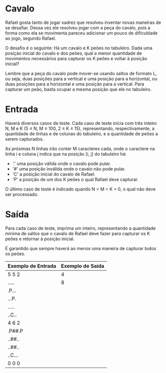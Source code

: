 # Cavalo

Rafael gosta tanto de jogar xadrez que resolveu inventar novas maneiras de se desafiar. Dessa vez ele resolveu jogar com a peça do cavalo, pois a forma como ela se movimenta pareceu adicionar um pouco de dificuldade ao jogo, segundo Rafael.

O desafio é o seguinte: Há um cavalo e K peões no tabuleiro. Dada uma posição inicial do cavalo e dos peões, qual a menor quantidade de movimentos necessários para capturar os K peões e voltar à posição inicial?

Lembre que a peça do cavalo pode mover-se usando saltos de formato L, ou seja, duas posições para a vertical e uma posição para a horizontal, ou duas posições para a horizontal e uma posição para a vertical. Para capturar um peão, basta ocupar a mesma posição que ele no tabuleiro.

# Entrada

Haverá diversos casos de teste. Cada caso de teste inicia com três inteiro N, M e K (5 ≤ N, M ≤ 100, 2 ≤ K ≤ 15), representando, respectivamente, a quantidade de linhas e de colunas do tabuleiro, e a quantidade de peões a serem capturados.

As próximas N linhas irão conter M caracteres cada, onde o caractere na linha i e coluna j indica que na posição [i, j] do tabuleiro há:

  * '.' uma posição válida onde o cavalo pode pular.
  * '#' uma posição inválida onde o cavalo não pode pular.
  * 'C' a posição inicial do cavalo de Rafael.
  * 'P' a posição de um dos K peões o qual Rafael deve capturar.

O último caso de teste é indicado quando N = M = K = 0, o qual não deve ser processado.

# Saída

Para cada caso de teste, imprima um inteiro, representando a quantidade mínima de saltos que o cavalo de Rafael deve fazer para capturar os K peões e retornar à posição inicial.

É garantido que sempre haverá ao menos uma maneira de capturar todos os peões.

Exemplo de Entrada | Exemplo de Saída
------------ | -------------
5 5 2        | 4
.....        | 8
.P...        |
...P.        |
.....        |
..C..        |
4 6 2        |
.P##.P       |
..##..       |
..##..       |
..C...       |
0 0 0        |
